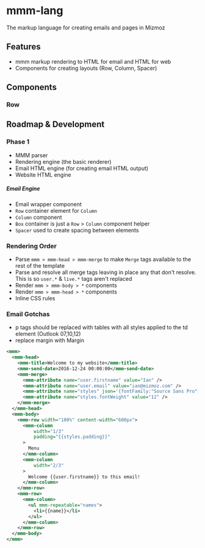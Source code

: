 # mmm-lang

The markup language for creating emails and pages in Mizmoz

## Features
- mmm markup rendering to HTML for email and HTML for web
- Components for creating layouts (Row, Column, Spacer)

## Components

### Row

## Roadmap & Development

### Phase 1
- MMM parser
- Rendering engine (the basic renderer)
- Email HTML engine (for creating email HTML output)
- Website HTML engine

##### Email Engine
- Email wrapper component
- `Row` container element for `Column`
- `Column` component
- `Box` container is just a `Row` > `Column` component helper
- `Spacer` used to create spacing between elements


### Rendering Order
- Parse `mmm > mmm-head > mmm-merge` to make `Merge` tags available to the rest of the template
- Parse and resolve all merge tags leaving in place any that don't resolve. 
This is so `user.*` & `live.*` tags aren't replaced
- Render `mmm > mmm-body > *` components
- Render `mmm > mmm-head > *` components
- Inline CSS rules

### Email Gotchas

- p tags should be replaced with tables with all styles applied to the td element (Outlook 07,10,12)
- replace margin with Margin


```xml
<mmm>
  <mmm-head>
    <mmm-title>Welcome to my website</mmm-title>
    <mmm-send-date>2016-12-24 00:00:00</mmm-send-date>
    <mmm-merge>
      <mmm-attribute name="user.firstname" value="Ian" />
      <mmm-attribute name="user.email" value="ian@mizmoz.com" />
      <mmm-attribute name="styles" json='{fontFamily:"Source Sans Pro",spacing:12,primaryColor:"black",padding:"12px"}' />
      <mmm-attribute name="styles.fontWeight" value="12" />
    </mmm-merge>
  </mmm-head>
  <mmm-body>
    <mmm-row width="100%" content-width="600px">
      <mmm-column
          width="1/3"
          padding="{{styles.padding}}"
      >
        Menu
      </mmm-column>
      <mmm-column
          width="2/3"
      >
        Welcome {{user.firstname}} to this email!
      </mmm-column>
    </mmm-row>
    <mmm-row>
      <mmm-column>
        <ul mmm-repeatable="names">
          <li>{{name}}</li>
        </ul>
      </mmm-column>
    </mmm-row>
  </mmm-body>
</mmm>
```